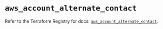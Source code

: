 # `aws_account_alternate_contact`

Refer to the Terraform Registry for docs: [`aws_account_alternate_contact`](https://registry.terraform.io/providers/hashicorp/aws/5.87.0/docs/resources/account_alternate_contact).
